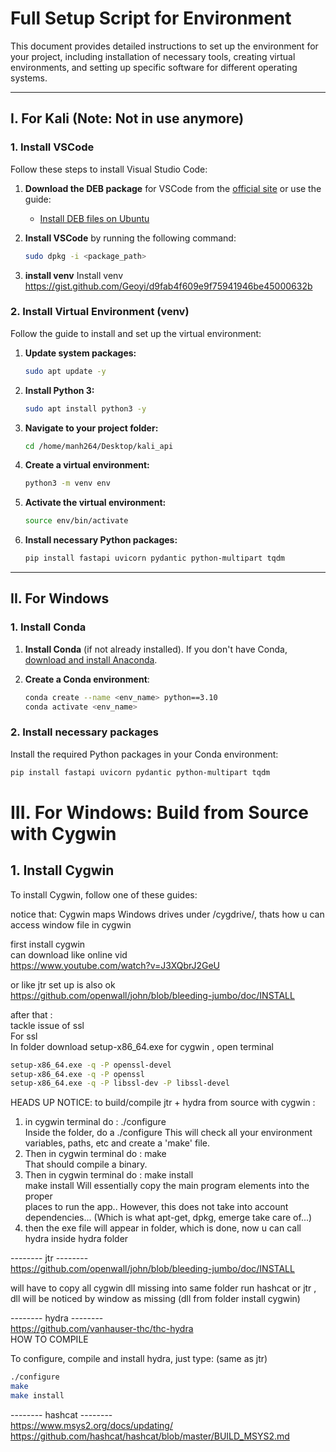 # Full Setup Script for Environment

This document provides detailed instructions to set up the environment for your project, including installation of necessary tools, creating virtual environments, and setting up specific software for different operating systems.

---

## I. For Kali (Note: Not in use anymore)

### 1. Install VSCode

Follow these steps to install Visual Studio Code:

1. **Download the DEB package** for VSCode from the [official site](https://code.visualstudio.com/Download) or use the guide:
    - [Install DEB files on Ubuntu](https://phoenixnap.com/kb/install-deb-files-ubuntu)

2. **Install VSCode** by running the following command:
    ```bash
    sudo dpkg -i <package_path>
    ```
3. **install venv**
Install venv <br>
https://gist.github.com/Geoyi/d9fab4f609e9f75941946be45000632b

### 2. Install Virtual Environment (venv)

Follow the guide to install and set up the virtual environment:

1. **Update system packages:**
    ```bash
    sudo apt update -y
    ```

2. **Install Python 3:**
    ```bash
    sudo apt install python3 -y
    ```

3. **Navigate to your project folder:**
    ```bash
    cd /home/manh264/Desktop/kali_api
    ```

4. **Create a virtual environment:**
    ```bash
    python3 -m venv env
    ```

5. **Activate the virtual environment:**
    ```bash
    source env/bin/activate
    ```

6. **Install necessary Python packages:**
    ```bash
    pip install fastapi uvicorn pydantic python-multipart tqdm
    ```

---

## II. For Windows

### 1. Install Conda

1. **Install Conda** (if not already installed). If you don't have Conda, [download and install Anaconda](https://www.anaconda.com/products/individual).

2. **Create a Conda environment**:
    ```bash
    conda create --name <env_name> python==3.10
    conda activate <env_name>
    ```

### 2. Install necessary packages

Install the required Python packages in your Conda environment:
```bash
pip install fastapi uvicorn pydantic python-multipart tqdm
```
# III. For Windows: Build from Source with Cygwin

## 1. Install Cygwin

To install Cygwin, follow one of these guides:<br>

notice that: 
Cygwin maps Windows drives under /cygdrive/, thats how u can access window file in cygwin<br>

first install cygwin <br>
can download like online vid <br>
https://www.youtube.com/watch?v=J3XQbrJ2GeU<br>


or like jtr set up is also ok <br>
https://github.com/openwall/john/blob/bleeding-jumbo/doc/INSTALL<br>


after that :<br>
tackle issue of ssl<br>
For ssl <br>
In folder download setup-x86_64.exe for cygwin , open terminal  <br>
```bash
setup-x86_64.exe -q -P openssl-devel
setup-x86_64.exe -q -P openssl
setup-x86_64.exe -q -P libssl-dev -P libssl-devel
```

HEADS UP NOTICE: to build/compile jtr + hydra from source with cygwin :<br>
1. in cygwin terminal do : ./configure <br>
Inside the folder, do a ./configure This will check all your environment variables, paths, etc and create a 'make' file. <br>
2. Then in cygwin terminal do : make<br>
 That should compile a binary. <br>
3. Then in cygwin terminal do : make install<br>
 make install Will essentially copy the main program elements into the proper<br> places to run the app.. However, this does not take into account dependencies... (Which is what apt-get, dpkg, emerge take care of...)<br>
4. then the exe file will appear in folder, which is done, now u can call hydra inside hydra folder <br>


-------- jtr --------<br>
https://github.com/openwall/john/blob/bleeding-jumbo/doc/INSTALL<br>


will have to copy all cygwin dll missing into same folder run hashcat or jtr , dll will be noticed by window as missing (dll from folder install cygwin)<br>


-------- hydra --------<br>
https://github.com/vanhauser-thc/thc-hydra<br>
HOW TO COMPILE<br>

To configure, compile and install hydra, just type: (same as jtr)

```bash 
./configure
make
make install
```


-------- hashcat --------<br>
https://www.msys2.org/docs/updating/<br>
https://github.com/hashcat/hashcat/blob/master/BUILD_MSYS2.md<br>


